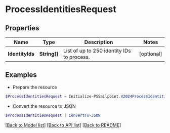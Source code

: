 # ProcessIdentitiesRequest
## Properties

Name | Type | Description | Notes
------------ | ------------- | ------------- | -------------
**IdentityIds** | **String[]** | List of up to 250 identity IDs to process. | [optional] 

## Examples

- Prepare the resource
```powershell
$ProcessIdentitiesRequest = Initialize-PSSailpoint.V2024ProcessIdentitiesRequest  -IdentityIds null
```

- Convert the resource to JSON
```powershell
$ProcessIdentitiesRequest | ConvertTo-JSON
```

[[Back to Model list]](../README.md#documentation-for-models) [[Back to API list]](../README.md#documentation-for-api-endpoints) [[Back to README]](../README.md)

